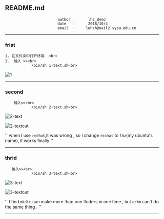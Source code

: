 ## README.md
                            author :      lhz_demo
                            date   :      2018/10/4
                            email  :     luhzh@mail2.sysu.edu.cn

----
### frist<br>
    1. 在文件夹中打开终端  <br>
    2.  输入 >><br>
                /bin/sh 1-text.sh<br>

![1](https://github.com/SYSU-AERO-SWIFT/tutorial_2018/tree/%E5%8D%A2%E6%B7%AE%E6%99%BA/task_submit/lhz_demo/2_week/shell_exercise/1-text.jpg)
 
----
### second<br>
        输入>><br>
                /bin/sh 2-text.sh<br>
![2-text](https://github.com/SYSU-AERO-SWIFT/tutorial_2018/tree/%E5%8D%A2%E6%B7%AE%E6%99%BA/task_submit/lhz_demo/2_week/shell_exercise/2-text.jpg)

![2-textout](https://github.com/SYSU-AERO-SWIFT/tutorial_2018/tree/%E5%8D%A2%E6%B7%AE%E6%99%BA/task_submit/lhz_demo/2_week/shell_exercise/2-textout.jpg)

''
when I use `redhat`,it was wrong , so I change `reahat` to `lhz`(my ubuntu's name), it works finally
''

-----
### thrid<br>
	   输入>><br>
                /bin/sh 3-text.sh<br>

![3-text](https://github.com/SYSU-AERO-SWIFT/tutorial_2018/tree/%E5%8D%A2%E6%B7%AE%E6%99%BA/task_submit/lhz_demo/2_week/shell_exercise/3-text.jpg)

![3-textout](https://github.com/SYSU-AERO-SWIFT/tutorial_2018/tree/%E5%8D%A2%E6%B7%AE%E6%99%BA/task_submit/lhz_demo/2_week/shell_exercise/3-textout.jpg)

''
I find `mkdir` can make more than one floders in one time , but `echo` can't do the same thing .
''

---
